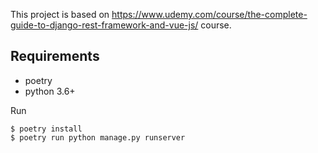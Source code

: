 This project is based on https://www.udemy.com/course/the-complete-guide-to-django-rest-framework-and-vue-js/ course. 

## Requirements

* poetry
* python 3.6+

Run

```
$ poetry install
$ poetry run python manage.py runserver
```

